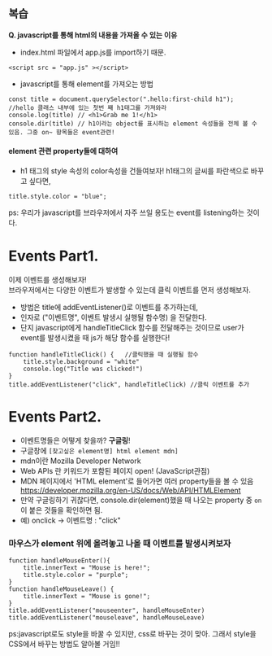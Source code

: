<h2>복습</h2>
<b>Q. javascript를 통해 html의 내용을 가져올 수 있는 이유</b>

- index.html 파일에서 app.js를 import하기 때문.
```
<script src = "app.js" ></script>
```
- javascript를 통해 element를 가져오는 방법
```
const title = document.querySelector(".hello:first-child h1");  //hello 클래스 내부에 있는 첫번 째 h1태그를 가져와라
console.log(title) // <h1>Grab me 1!</h1>
console.dir(title) // h1이라는 object를 표시하는 element 속성들을 전체 볼 수 있음. 그중 on~ 항목들은 event관련!
```

<h4>element 관련 property들에 대하여</h4>

- h1 태그의 style 속성의 color속성을 건들여보자! h1태그의 글씨를 파란색으로 바꾸고 싶다면,
```
title.style.color = "blue";
```
ps: 우리가 javascript를 브라우저에서 자주 쓰일 용도는 event를 listening하는 것이다.


<h1>Events Part1.</h1>
이제 이벤트를 생성해보자!<br>
브라우저에서는 다양한 이벤트가 발생할 수 있는데 클릭 이벤트를 먼저 생성해보자.<br>

- 방법은 title에 addEventListener()로 이벤트를 추가하는데, 
- 인자로 ("이벤트명", 이벤트 발생시 실행될 함수명) 을 전달한다.
- 단지 javascript에게 handleTitleClick 함수를 전달해주는 것이므로 user가 event를 발생시켰을 때 js가 해당 함수를 실행한다!
```
function handleTitleClick() {   //클릭했을 때 실행될 함수
    title.style.background = "white"
    console.log("Title was clicked!")
}
title.addEventListener("click", handleTitleClick) //클릭 이벤트를 추가
```

<h1>Events Part2.</h1>

- 이벤트명들은 어떻게 찾을까? <b>구글링</b>!
- 구글창에 ```[찾고싶은 element명] html element mdn]```
- mdn이란 Mozilla Developer Network
- Web APIs 란 키워드가 포함된 페이지 open! (JavaScript관점)
- MDN 페이지에서 'HTML element'로 들어가면 여러 property들을 볼 수 있음<br>
  https://developer.mozilla.org/en-US/docs/Web/API/HTMLElement
- 만약 구글링하기 귀찮다면, console.dir(element)했을 때 나오는 property 중 ```on```이 붙은 것들을 확인하면 됨.
- 예) onclick -> 이벤트명 : "click"

<h3>마우스가 element 위에 올려놓고 나올 때 이벤트를 발생시켜보자</h3>

```
function handleMouseEnter(){
    title.innerText = "Mouse is here!";
    title.style.color = "purple";
}
function handleMouseLeave() {
    title.innerText = "Mouse is gone!";
}
title.addEventListener("mouseenter", handleMouseEnter)
title.addEventListener("mouseleave", handleMouseLeave)
```

ps:javascript로도 style을 바꿀 수 있지만, css로 바꾸는 것이 맞아. 그래서 style을 CSS에서 바꾸는 방법도 알아볼 거임!!